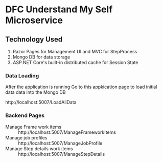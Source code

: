 # DFC Understand My Self Microservice

<h2>Technology Used </h2>

<ol>
  <li> Razor Pages for Management UI and MVC for StepProcess </li>
   <li> Mongo DB for data storage </li>
 <li>  ASP.NET Core's built-in distributed cache for Session State </li>
</ol>


<h3> Data Loading </h3>
After the application is running
Go to this appkication page to load initial data data into the Mongo DB

http://localhost:5007/LoadAllData

<h3> Backend Pages </h3>
<dl>
  <dt>Manage Frame work items</dt> <dd> http://localhost:5007/ManageFrameworkItems </dd>
   <dt>Manage job profiles</dt> <dd> http://localhost:5007/ManageJobProfile </dd>
  <dt> Manage Step details work items</dt> <dd> http://localhost:5007/ManageStepDetails </dd>
  </dl>

